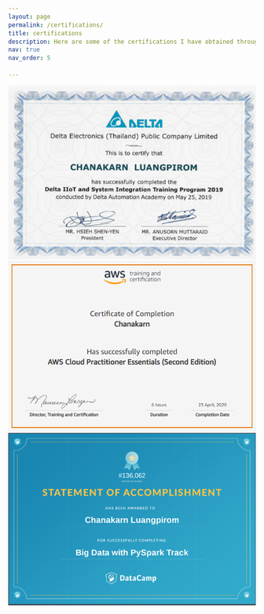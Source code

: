 ```yaml
---
layout: page
permalink: /certifications/
title: certifications
description: Here are some of the certifications I have obtained through training & online courses!
nav: true
nav_order: 5

---
```

<!-- 
For now, this page is assumed to be a static description of your courses. You can convert it to a collection similar to `_projects/` so that you can have a dedicated page for each course.

Organize your courses by years, topics, or universities, however you like! -->

![Alt text](../assets/img/cer_3.png "Title")
![Alt text](../assets/img/cer_1.png "Title")
![Alt text](../assets/img/cer_2.png "Title")

